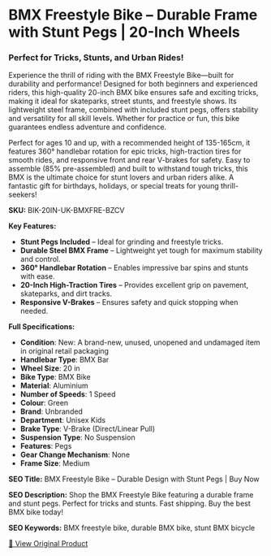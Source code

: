 # BMX Freestyle Bike – Durable Frame with Stunt Pegs | 20-Inch Wheels

### Perfect for Tricks, Stunts, and Urban Rides!

Experience the thrill of riding with the BMX Freestyle Bike—built for durability and performance! Designed for both beginners and experienced riders, this high-quality 20-inch BMX bike ensures safe and exciting tricks, making it ideal for skateparks, street stunts, and freestyle shows. Its lightweight steel frame, combined with included stunt pegs, offers stability and versatility for all skill levels. Whether for practice or fun, this bike guarantees endless adventure and confidence.

Perfect for ages 10 and up, with a recommended height of 135-165cm, it features 360° handlebar rotation for epic tricks, high-traction tires for smooth rides, and responsive front and rear V-brakes for safety. Easy to assemble (85% pre-assembled) and built to withstand tough tricks, this BMX is the ultimate choice for stunt lovers and urban riders alike. A fantastic gift for birthdays, holidays, or special treats for young thrill-seekers!

**SKU:** BIK-20IN-UK-BMXFRE-BZCV

**Key Features:**
- **Stunt Pegs Included** – Ideal for grinding and freestyle tricks.
- **Durable Steel BMX Frame** – Lightweight yet tough for maximum stability and control.
- **360° Handlebar Rotation** – Enables impressive bar spins and stunts with ease.
- **20-Inch High-Traction Tires** – Provides excellent grip on pavement, skateparks, and dirt tracks.
- **Responsive V-Brakes** – Ensures safety and quick stopping when needed.

**Full Specifications:**
- **Condition**: New: A brand-new, unused, unopened and undamaged item in original retail packaging
- **Handlebar Type**: BMX Bar
- **Wheel Size**: 20 in
- **Bike Type**: BMX Bike
- **Material**: Aluminium
- **Number of Speeds**: 1 Speed
- **Colour**: Green
- **Brand**: Unbranded
- **Department**: Unisex Kids
- **Brake Type**: V-Brake (Direct/Linear Pull)
- **Suspension Type**: No Suspension
- **Features**: Pegs
- **Gear Change Mechanism**: None
- **Frame Size**: Medium

**SEO Title:** BMX Freestyle Bike – Durable Design with Stunt Pegs | Buy Now

**SEO Description:** Shop the BMX Freestyle Bike featuring a durable frame and stunt pegs. Perfect for tricks and stunts. Fast shipping. Buy the best BMX bike today!

**SEO Keywords:** BMX freestyle bike, durable BMX bike, stunt BMX bicycle

[🔗 View Original Product](https://www.ebay.co.uk/itm/235868878950)
